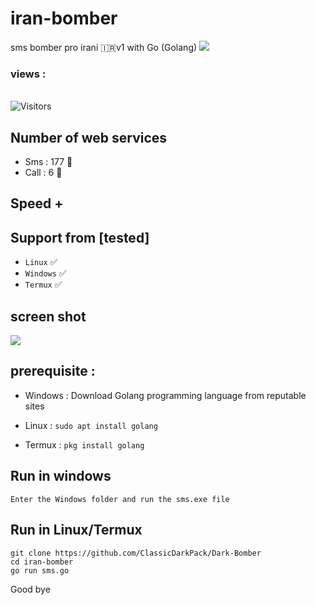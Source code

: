 # iran-bomber
sms bomber pro irani 🇮🇷v1 with Go (Golang)
<img src="screen/Screenshot_20230815-000720_Chrome.jpg">

<h3>views :</h3>
<br>
<img src="https://profile-counter.glitch.me/esfelurm/count.svg" alt="Visitors">

## Number of web services 

- Sms : 177 🧨
- Call : 6 🧨

## Speed +

## Support from [tested]
- `Linux` ✅
- `Windows` ✅
- `Termux` ✅


## screen shot

<img src="screen/IMG_20230815_002517_499.png">

## prerequisite :

- Windows : Download Golang programming language from reputable sites

- Linux : `sudo apt install golang`

- Termux : `pkg install golang`

## Run in windows

`Enter the Windows folder and run the sms.exe file`

## Run in Linux/Termux

```
git clone https://github.com/ClassicDarkPack/Dark-Bomber
cd iran-bomber
go run sms.go
```

 Good bye
